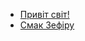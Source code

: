 - [Привіт світ!](/[[language]]/[[version]]/intrductiono#hello-world)
- [Смак Зефіру](/[[language]]/[[version]]/introduction#a-taste-of-zephir)
